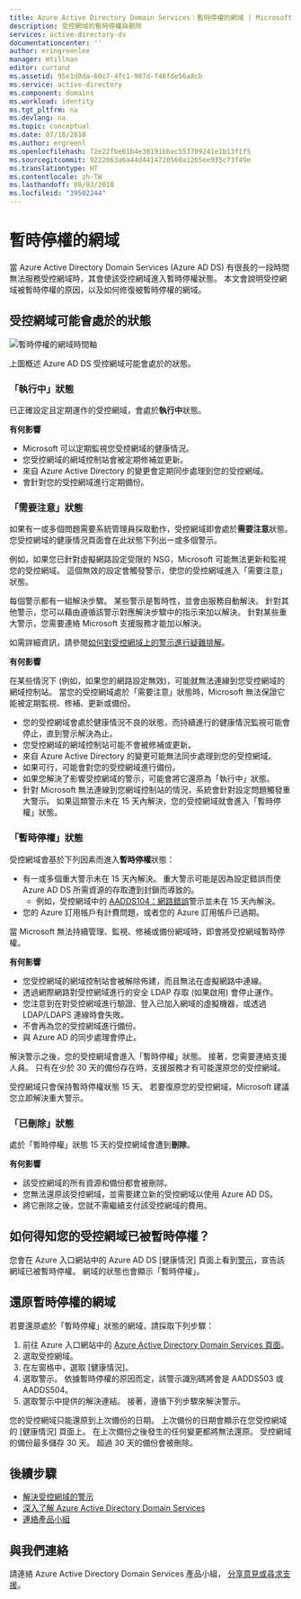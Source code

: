 ```yaml
---
title: Azure Active Directory Domain Services：暫時停權的網域 | Microsoft Docs
description: 受控網域的暫時停權與刪除
services: active-directory-ds
documentationcenter: ''
author: eringreenlee
manager: mtillman
editor: curtand
ms.assetid: 95e1d8da-60c7-4fc1-987d-f48fde56a8cb
ms.service: active-directory
ms.component: domains
ms.workload: identity
ms.tgt_pltfrm: na
ms.devlang: na
ms.topic: conceptual
ms.date: 07/18/2018
ms.author: ergreenl
ms.openlocfilehash: 72e22fbe61b4e30191bbac553709241e1b13f1f5
ms.sourcegitcommit: 9222063a6a44d4414720560a1265ee935c73f49e
ms.translationtype: HT
ms.contentlocale: zh-TW
ms.lasthandoff: 08/03/2018
ms.locfileid: "39502244"
---
```

# <a name="suspended-domains"></a>暫時停權的網域
當 Azure Active Directory Domain Services (Azure AD DS) 有很長的一段時間無法服務受控網域時，其會使該受控網域進入暫時停權狀態。 本文會說明受控網域被暫時停權的原因，以及如何修復被暫時停權的網域。


## <a name="states-your-managed-domain-can-be-in"></a>受控網域可能會處於的狀態

![暫時停權的網域時間軸](media\active-directory-domain-services-suspension\suspension-timeline.PNG)

上圖概述 Azure AD DS 受控網域可能會處於的狀態。

### <a name="running-state"></a>「執行中」狀態
已正確設定且定期運作的受控網域，會處於**執行中**狀態。

**有何影響**
* Microsoft 可以定期監視您受控網域的健康情況。
* 您受控網域的網域控制站會被定期修補並更新。
* 來自 Azure Active Directory 的變更會定期同步處理到您的受控網域。
* 會針對您的受控網域進行定期備份。


### <a name="needs-attention-state"></a>「需要注意」狀態
如果有一或多個問題需要系統管理員採取動作，受控網域即會處於**需要注意**狀態。 您受控網域的健康情況頁面會在此狀態下列出一或多個警示。 

例如，如果您已針對虛擬網路設定受限的 NSG，Microsoft 可能無法更新和監視您的受控網域。 這個無效的設定會觸發警示，使您的受控網域進入「需要注意」狀態。

每個警示都有一組解決步驟。 某些警示是暫時性，並會由服務自動解決。 針對其他警示，您可以藉由遵循該警示對應解決步驟中的指示來加以解決。 針對某些重大警示，您需要連絡 Microsoft 支援服務才能加以解決。

如需詳細資訊，請參閱[如何對受控網域上的警示進行疑難排解](active-directory-ds-troubleshoot-alerts.md)。

**有何影響**

在某些情況下 (例如，如果您的網路設定無效)，可能就無法連線到您受控網域的網域控制站。 當您的受控網域處於「需要注意」狀態時，Microsoft 無法保證它能被定期監視、修補、更新或備份。

* 您的受控網域會處於健康情況不良的狀態，而持續進行的健康情況監視可能會停止，直到警示解決為止。
* 您受控網域的網域控制站可能不會被修補或更新。
* 來自 Azure Active Directory 的變更可能無法同步處理到您的受控網域。
* 如果可行，可能會對您的受控網域進行備份。
* 如果您解決了影響受控網域的警示，可能會將它還原為「執行中」狀態。
* 針對 Microsoft 無法連線到您網域控制站的情況，系統會針對設定問題觸發重大警示。 如果這類警示未在 15 天內解決，您的受控網域就會進入「暫時停權」狀態。


### <a name="the-suspended-state"></a>「暫時停權」狀態
受控網域會基於下列因素而進入**暫時停權**狀態：

* 有一或多個重大警示未在 15 天內解決。 重大警示可能是因為設定錯誤而使 Azure AD DS 所需資源的存取遭到封鎖而導致的。
    * 例如，受控網域中的 [AADDS104：網路錯誤](active-directory-ds-troubleshoot-nsg.md)警示並未在 15 天內解決。
* 您的 Azure 訂用帳戶有計費問題，或者您的 Azure 訂用帳戶已過期。

當 Microsoft 無法持續管理、監視、修補或備份網域時，即會將受控網域暫時停權。

**有何影響**
* 您受控網域的網域控制站會被解除佈建，而且無法在虛擬網路中連線。
* 透過網際網路對受控網域進行的安全 LDAP 存取 (如果啟用) 會停止運作。
* 您注意到在對受控網域進行驗證、登入已加入網域的虛擬機器，或透過 LDAP/LDAPS 連線時會失敗。
* 不會再為您的受控網域進行備份。
* 與 Azure AD 的同步處理會停止。

解決警示之後，您的受控網域會進入「暫時停權」狀態。 接著，您需要連絡支援人員。
只有在少於 30 天的備份存在時，支援服務才有可能還原您的受控網域。

受控網域只會保持暫時停權狀態 15 天。 若要復原您的受控網域，Microsoft 建議您立即解決重大警示。


### <a name="deleted-state"></a>「已刪除」狀態
處於「暫時停權」狀態 15 天的受控網域會遭到**刪除**。

**有何影響**
* 該受控網域的所有資源和備份都會被刪除。
* 您無法還原該受控網域，並需要建立新的受控網域以使用 Azure AD DS。
* 將它刪除之後，您就不需繼續支付該受控網域的費用。


## <a name="how-do-you-know-if-your-managed-domain-is-suspended"></a>如何得知您的受控網域已被暫時停權？
您會在 Azure 入口網站中的 Azure AD DS [健康情況] 頁面上看到[警示](active-directory-ds-troubleshoot-alerts.md)，宣告該網域已被暫時停權。 網域的狀態也會顯示「暫時停權」。


## <a name="restore-a-suspended-domain"></a>還原暫時停權的網域
若要還原處於「暫時停權」狀態的網域，請採取下列步驟：

1. 前往 Azure 入口網站中的 [Azure Active Directory Domain Services 頁面](https://portal.azure.com/#blade/HubsExtension/Resources/resourceType/Microsoft.AAD%2FdomainServices)。
2. 選取受控網域。
3. 在左窗格中，選取 [健康情況]。
4. 選取警示。 依據暫時停權的原因而定，該警示識別碼將會是 AADDS503 或 AADDS504。
5. 選取警示中提供的解決連結。 接著，遵循下列步驟來解決警示。

您的受控網域只能還原到上次備份的日期。 上次備份的日期會顯示在您受控網域的 [健康情況] 頁面上。 在上次備份之後發生的任何變更都將無法還原。 受控網域的備份最多儲存 30 天。 超過 30 天的備份會被刪除。


## <a name="next-steps"></a>後續步驟
- [解決受控網域的警示](active-directory-ds-troubleshoot-alerts.md)
- [深入了解 Azure Active Directory Domain Services](active-directory-ds-overview.md)
- [連絡產品小組](active-directory-ds-contact-us.md)

## <a name="contact-us"></a>與我們連絡
請連絡 Azure Active Directory Domain Services 產品小組， [分享意見或尋求支援](active-directory-ds-contact-us.md)。
